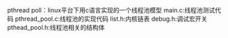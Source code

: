 pthread poll：linux平台下用c语言实现的一个线程池模型
main.c:线程池测试代码
pthread_pool.c:线程池的实现代码
list.h:内核链表
debug.h:调试宏开关
pthead_pool.h:线程池相关的结构体

